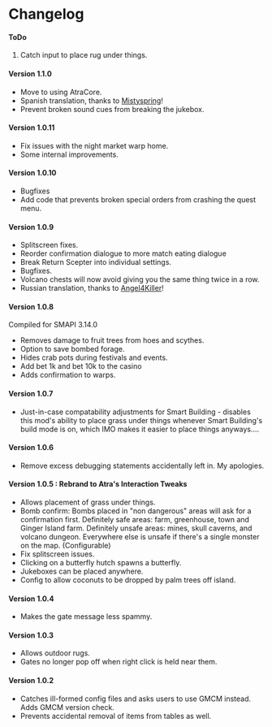 ﻿Changelog
==============

#### ToDo
1. Catch input to place rug under things.
<!-- Figure out how to replace the reference to coffee in the night market dialogue?-->
<!-- Make it so notifications do not go away until dismissed? -->

#### Version 1.1.0
* Move to using AtraCore.
* Spanish translation, thanks to [Mistyspring](https://github.com/misty-spring)!
* Prevent broken sound cues from breaking the jukebox.

#### Version 1.0.11
* Fix issues with the night market warp home.
* Some internal improvements.

#### Version 1.0.10
* Bugfixes
* Add code that prevents broken special orders from crashing the quest menu.

#### Version 1.0.9
* Splitscreen fixes.
* Reorder confirmation dialogue to more match eating dialogue
* Break Return Scepter into individual settings.
* Bugfixes.
* Volcano chests will now avoid giving you the same thing twice in a row.
* Russian translation, thanks to [Angel4Killer](https://github.com/angel4killer)!

#### Version 1.0.8
Compiled for SMAPI 3.14.0
* Removes damage to fruit trees from hoes and scythes.
* Option to save bombed forage.
* Hides crab pots during festivals and events.
* Add bet 1k and bet 10k to the casino
* Adds confirmation to warps.

#### Version 1.0.7

* Just-in-case compatability adjustments for Smart Building - disables this mod's ability to place grass under things whenever Smart Building's build mode is on, which IMO makes it easier to place things anyways....

#### Version 1.0.6

* Remove excess debugging statements accidentally left in. My apologies.

#### Version 1.0.5 : Rebrand to Atra's Interaction Tweaks

* Allows placement of grass under things.
* Bomb confirm: Bombs placed in "non dangerous" areas will ask for a confirmation first. Definitely safe areas: farm, greenhouse, town and Ginger Island farm. Definitely unsafe areas: mines, skull caverns, and volcano dungeon. Everywhere else is unsafe if there's a single monster on the map. (Configurable)
* Fix splitscreen issues.
* Clicking on a butterfly hutch spawns a butterfly.
* Jukeboxes can be placed anywhere.
* Config to allow coconuts to be dropped by palm trees off island.

#### Version 1.0.4

* Makes the gate message less spammy.

#### Version 1.0.3

* Allows outdoor rugs.
* Gates no longer pop off when right click is held near them.

#### Version 1.0.2

* Catches ill-formed config files and asks users to use GMCM instead. Adds GMCM version check.
* Prevents accidental removal of items from tables as well.
